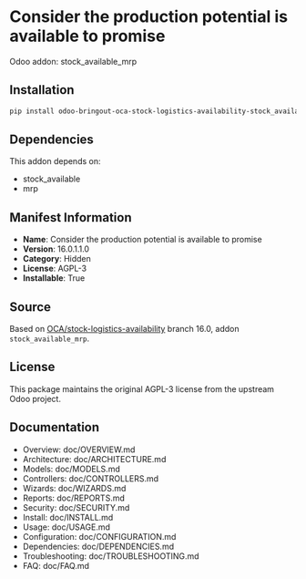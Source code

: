 # Consider the production potential is available to promise

Odoo addon: stock_available_mrp

## Installation

```bash
pip install odoo-bringout-oca-stock-logistics-availability-stock_available_mrp
```

## Dependencies

This addon depends on:
- stock_available
- mrp

## Manifest Information

- **Name**: Consider the production potential is available to promise
- **Version**: 16.0.1.1.0
- **Category**: Hidden
- **License**: AGPL-3
- **Installable**: True

## Source

Based on [OCA/stock-logistics-availability](https://github.com/OCA/stock-logistics-availability) branch 16.0, addon `stock_available_mrp`.

## License

This package maintains the original AGPL-3 license from the upstream Odoo project.

## Documentation

- Overview: doc/OVERVIEW.md
- Architecture: doc/ARCHITECTURE.md
- Models: doc/MODELS.md
- Controllers: doc/CONTROLLERS.md
- Wizards: doc/WIZARDS.md
- Reports: doc/REPORTS.md
- Security: doc/SECURITY.md
- Install: doc/INSTALL.md
- Usage: doc/USAGE.md
- Configuration: doc/CONFIGURATION.md
- Dependencies: doc/DEPENDENCIES.md
- Troubleshooting: doc/TROUBLESHOOTING.md
- FAQ: doc/FAQ.md
